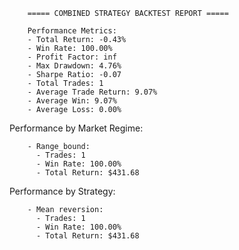 
        ===== COMBINED STRATEGY BACKTEST REPORT =====

        Performance Metrics:
        - Total Return: -0.43%
        - Win Rate: 100.00%
        - Profit Factor: inf
        - Max Drawdown: 4.76%
        - Sharpe Ratio: -0.07
        - Total Trades: 1
        - Average Trade Return: 9.07%
        - Average Win: 9.07%
        - Average Loss: 0.00%
        
Performance by Market Regime:

        - Range_bound:
          - Trades: 1
          - Win Rate: 100.00%
          - Total Return: $431.68
        
Performance by Strategy:

        - Mean reversion:
          - Trades: 1
          - Win Rate: 100.00%
          - Total Return: $431.68
        